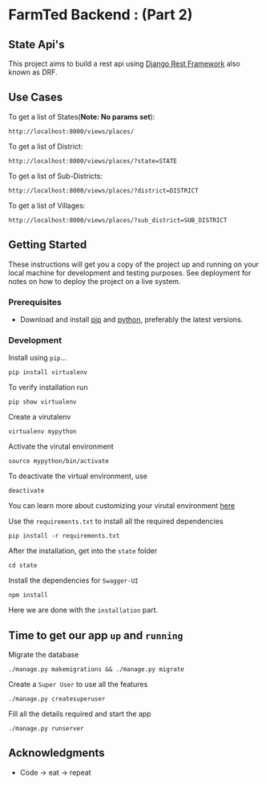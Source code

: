 # FarmTed Backend : (Part 2)

## State Api's

This project aims to build a rest api using [Django Rest Framework](https://www.django-rest-framework.org/) also known as DRF.

## Use Cases

To get a list of States(**Note: No params set**):

    http://localhost:8000/views/places/

To get a list of District:

    http://localhost:8000/views/places/?state=STATE

To get a list of Sub-Districts:

    http://localhost:8000/views/places/?district=DISTRICT

To get a list of Villages:

    http://localhost:8000/views/places/?sub_district=SUB_DISTRICT

## Getting Started

These instructions will get you a copy of the project up and running on your local machine for development and testing purposes. See deployment for notes on how to deploy the project on a live system.

### Prerequisites

* Download and install [pip](https://pip.pypa.io/en/stable/installing/) and [python](https://www.python.org/downloads/), preferably the latest versions.

### Development

Install using `pip`...

    pip install virtualenv

To verify installation run

    pip show virtualenv

Create a virutalenv

    virtualenv mypython

Activate the virutal environment

    source mypython/bin/activate

To deactivate the virtual environment, use

    deactivate

You can learn more about customizing your virutal environment [here](https://virtualenvwrapper.readthedocs.io/en/latest/command_ref.html#controlling-the-active-environment)

Use the `requirements.txt` to install all the required dependencies

    pip install -r requirements.txt

After the installation, get into the `state` folder

    cd state

Install the dependencies for `Swagger-UI`

    npm install

Here we are done with the `installation` part.

## Time to get our app `up` and `running`

Migrate the database

    ./manage.py makemigrations && ./manage.py migrate

Create a `Super User` to use all the features

    ./manage.py createsuperuser

Fill all the details required and start the app

    ./manage.py runserver

## Acknowledgments

* Code -> eat -> repeat